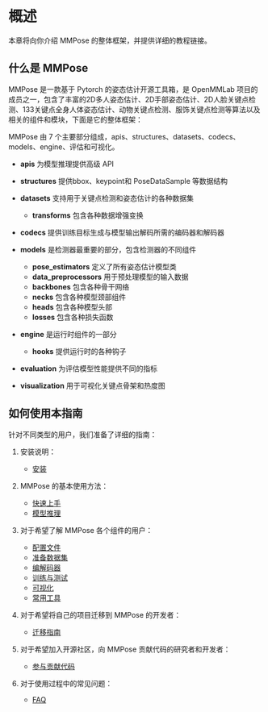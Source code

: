 # 概述

本章将向你介绍 MMPose 的整体框架，并提供详细的教程链接。

## 什么是 MMPose

MMPose 是一款基于 Pytorch 的姿态估计开源工具箱，是 OpenMMLab 项目的成员之一，包含了丰富的2D多人姿态估计、2D手部姿态估计、2D人脸关键点检测、133关键点全身人体姿态估计、动物关键点检测、服饰关键点检测等算法以及相关的组件和模块，下面是它的整体框架：

MMPose 由 7 个主要部分组成，apis、structures、datasets、codecs、models、engine、评估和可视化。

- **apis** 为模型推理提供高级 API

- **structures** 提供bbox、keypoint和 PoseDataSample 等数据结构

- **datasets** 支持用于关键点检测和姿态估计的各种数据集

  - **transforms** 包含各种数据增强变换

- **codecs** 提供训练目标生成与模型输出解码所需的编码器和解码器

- **models** 是检测器最重要的部分，包含检测器的不同组件

  - **pose_estimators** 定义了所有姿态估计模型类
  - **data_preprocessors** 用于预处理模型的输入数据
  - **backbones** 包含各种骨干网络
  - **necks** 包含各种模型颈部组件
  - **heads** 包含各种模型头部
  - **losses** 包含各种损失函数

- **engine** 是运行时组件的一部分

  - **hooks** 提供运行时的各种钩子

- **evaluation** 为评估模型性能提供不同的指标

- **visualization** 用于可视化关键点骨架和热度图

## 如何使用本指南

针对不同类型的用户，我们准备了详细的指南：

1. 安装说明：

   - [安装](./installation.md)

2. MMPose 的基本使用方法：

   - [快速上手](./quick_run.md)
   - [模型推理](./user_guides/inference.md)

3. 对于希望了解 MMPose 各个组件的用户：

   - [配置文件](./user_guides/configs.md)
   - [准备数据集](./user_guides/prepare_datasets.md)
   - [编解码器](./user_guides/codecs.md)
   - [训练与测试](./user_guides/train_and_test.md)
   - [可视化](./user_guides/visualization.md)
   - [常用工具](./user_guides/useful_tools.md)

4. 对于希望将自己的项目迁移到 MMPose 的开发者：

   - [迁移指南](./migration.md)

5. 对于希望加入开源社区，向 MMPose 贡献代码的研究者和开发者：

   - [参与贡献代码](./notes/contribution_guide.md)

6. 对于使用过程中的常见问题：

   - [FAQ](./notes/faq.md)
